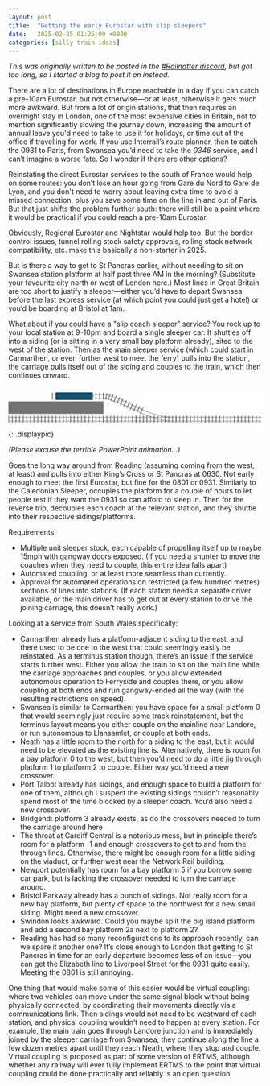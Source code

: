 ```yaml
---
layout: post
title:  "Getting the early Eurostar with slip sleepers"
date:   2025-02-25 01:25:00 +0000
categories: [silly train ideas]
---
```


_This was originally written to be posted in the [#Railnatter discord][rn-discord],
but got too long,
so I started a blog to post it on instead._

There are a lot of destinations in Europe reachable in a day
if you can catch a pre-10am Eurostar,
but not otherwise—or at least,
otherwise it gets much more awkward.
But from a lot of origin stations,
that then requires an overnight stay in London,
one of the most expensive cities in Britain,
not to mention significantly slowing the journey down,
increasing the amount of annual leave you'd need to take to use it for holidays,
or time out of the office if travelling for work.
If you use Interrail’s route planner,
then to catch the 0931 to Paris,
from Swansea you’d need to take the _0346_ service,
and I can’t imagine a worse fate.
So I wonder if there are other options?

Reinstating the direct Eurostar services to the south of France
would help on some routes:
you don’t lose an hour going from Gare du Nord to Gare de Lyon,
and you don't need to worry about leaving extra time to avoid a missed connection,
plus you save some time on the line in and out of Paris.
But that just shifts the problem further south:
there will still be a point where it would be practical
if you could reach a pre-10am Eurostar.

Obviously, Regional Eurostar and Nightstar would help too.
But the border control issues,
tunnel rolling stock safety approvals,
rolling stock network compatibility, etc.
make this basically a non-starter in 2025.

But is there a way to get to St Pancras earlier,
without needing to sit on Swansea station platform
at half past three AM in the morning?
(Substitute your favourite city north or west of London here.)
Most lines in Great Britain are too short to justify a sleeper—either
you’d have to depart Swansea before the last express service
(at which point you could just get a hotel)
or you’d be boarding at Bristol at 1am.

What about if you could have a "slip coach sleeper" service?
You rock up to your local station at 9–10pm and board a single sleeper car.
It shuttles off into a siding
(or is sitting in a very small bay platform already),
sited to the west of the station.
Then as the main sleeper service
(which could start in Carmarthen,
or even further west to meet the ferry)
pulls into the station,
the carriage pulls itself out of the siding and couples to the train,
which then continues onward.

![Animation illustrating the above paragraph](/images/slip-sleeper/platform.gif){: .displaypic}

_(Please excuse the terrible PowerPoint animation…)_

Goes the long way around from Reading
(assuming coming from the west, at least)
and pulls into either King’s Cross or St Pancras at 0630.
Not early enough to meet the first Eurostar,
but fine for the 0801 or 0931.
Similarly to the Caledonian Sleeper,
occupies the platform for a couple of hours
to let people rest if they want the 0931 so can afford to sleep in.
Then for the reverse trip,
decouples each coach at the relevant station,
and they shuttle into their respective sidings/platforms.

Requirements:
- Multiple unit sleeper stock,
  each capable of propelling itself up to maybe 15mph with gangway doors exposed.
  (If you need a shunter to move the coaches when they need to couple,
  this entire idea falls apart)
- Automated coupling,
  or at least more seamless than currently. 
- Approval for automated operations on restricted
  (a few hundred metres)
  sections of lines into stations.
  (If each station needs a separate driver available,
  or the main driver has to get out at every station to drive the joining carriage,
  this doesn’t really work.)

Looking at a service from South Wales specifically:

- Carmarthen already has a platform-adjacent siding to the east,
  and there used to be one to the west that could seemingly easily be reinstated.
  As a terminus station though,
  there’s an issue if the service starts further west.
  Either you allow the train to sit on the main line
  while the carriage approaches and couples,
  or you allow extended autonomous operation to Ferryside and couples there,
  or you allow coupling at both ends and run gangway-ended all the way
  (with the resulting restrictions on speed).
- Swansea is similar to Carmarthen:
  you have space for a small platform 0
  that would seemingly just require some track reinstatement,
  but the terminus layout means you either couple on the mainline near Landore,
  or run autonomous to Llansamlet,
  or couple at both ends. 
- Neath has a little room to the north for a siding to the east,
  but it would need to be elevated as the existing line is.
  Alternatively,
  there is room for a bay platform 0 to the west,
  but then you’d need to do a little jig through platform 1 to platform 2 to couple.
  Either way you’d need a new crossover. 
- Port Talbot already has sidings,
  and enough space to build a platform for one of them,
  although I suspect the existing sidings
  couldn’t reasonably spend most of the time blocked by a sleeper coach.
  You’d also need a new crossover.
- Bridgend: platform 3 already exists,
  as do the crossovers needed to turn the carriage around here
- The throat at Cardiff Central is a notorious mess,
  but in principle there’s room for a platform -1
  and enough crossovers to get to and from the through lines.
  Otherwise,
  there might be enough room for a little siding on the viaduct,
  or further west near the Network Rail building.
- Newport potentially has room for a bay platform 5 if you borrow some car park,
  but is lacking the crossover needed to turn the carriage around.
- Bristol Parkway already has a bunch of sidings.
  Not really room for a new bay platform,
  but plenty of space to the northwest for a new small siding.
  Might need a new crossover.
- Swindon looks awkward.
  Could you maybe split the big island platform
  and add a second bay platform 2a next to platform 2?
- Reading has had so many reconfigurations to its approach recently,
  can we spare it another one?
  It’s close enough to London that getting to St Pancras in time for an early departure
  becomes less of an issue—you
  can get the Elizabeth line to Liverpool Street for the 0931 quite easily.
  Meeting the 0801 is still annoying. 

One thing that would make some of this easier would be virtual coupling:
where two vehicles can move under the same signal block
without being physically connected,
by coordinating their movements directly
via a communications link.
Then sidings would not need to be westward of each station,
and physical coupling wouldn’t need to happen at every station.
For example,
the main train goes through Landore junction
and is immediately joined by the sleeper carriage from Swansea,
they continue along the line a few dozen metres apart until they reach Neath,
where they stop and couple.
Virtual coupling is proposed as part of some version of ERTMS,
although whether any railway will ever fully implement ERTMS
to the point that virtual coupling could be done practically and reliably
is an open question.

[rn-discord]: https://garethdennis.co.uk/discord
